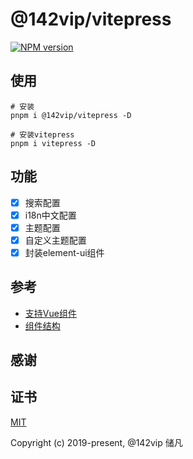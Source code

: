 # @142vip/vitepress

[![NPM version](https://img.shields.io/npm/v/@142vip/vitepress?labelColor=0b3d52&color=1da469&label=version)](https://www.npmjs.com/package/@142vip/vitepress)

## 使用

```shell
# 安装
pnpm i @142vip/vitepress -D

# 安装vitepress
pnpm i vitepress -D
```

## 功能

- [x] 搜索配置
- [x] i18n中文配置
- [x] 主题配置
- [x] 自定义主题配置
- [x] 封装element-ui组件

## 参考

- [支持Vue组件](https://github.com/unjs/unbuild/issues/80)
- [组件结构](https://github.com/wobsoriano/vue-sfc-unbuild/blob/main/build.config.ts)

## 感谢

## 证书

[MIT](https://opensource.org/license/MIT)

Copyright (c) 2019-present, @142vip 储凡
